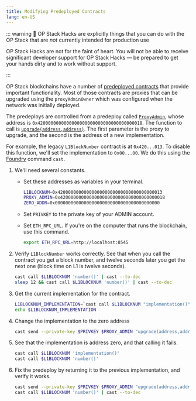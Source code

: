 ```yaml
---
title: Modifying Predeployed Contracts
lang: en-US
---
```


::: warning 🚧 OP Stack Hacks are explicitly things that you can do with the OP Stack that are *not* currently intended for production use

OP Stack Hacks are not for the faint of heart. You will not be able to receive significant developer support for OP Stack Hacks — be prepared to get your hands dirty and to work without support.

:::


OP Stack blockchains have a number of [predeployed contracts](https://github.com/ethereum-optimism/optimism/blob/develop/packages/contracts-bedrock/src/constants.ts) that provide important functionality.
Most of those contracts are proxies that can be upgraded using the `proxyAdminOwner` which was configured when the network was initially deployed.

The predeploys are controlled from a predeploy called [`ProxyAdmin`](https://github.com/ethereum-optimism/optimism/blob/develop/packages/contracts-bedrock/contracts/universal/ProxyAdmin.sol), whose address is `0x4200000000000000000000000000000000000018`.
The function to call is [`upgrade(address,address)`](https://github.com/ethereum-optimism/optimism/blob/develop/packages/contracts-bedrock/contracts/universal/ProxyAdmin.sol#L211-L229).
The first parameter is the proxy to upgrade, and the second is the address of a new implementation.

For example, the legacy `L1BlockNumber` contract is at `0x420...013`.
To disable this function, we'll set the implementation to `0x00...00`.
We do this using the [Foundry](https://book.getfoundry.sh/) command `cast`.

1. We'll need several constants.

    - Set these addresses as variables in your terminal.

        ```sh
        L1BLOCKNUM=0x4200000000000000000000000000000000000013
        PROXY_ADMIN=0x4200000000000000000000000000000000000018
        ZERO_ADDR=0x0000000000000000000000000000000000000000
        ```

    - Set `PRIVKEY` to the private key of your ADMIN account.

    - Set `ETH_RPC_URL`. If you're on the computer that runs the blockchain, use this command.

        ```sh
        export ETH_RPC_URL=http://localhost:8545
        ```

1. Verify `L1BlockNumber` works correctly.
   See that when you call the contract you get a block number, and twelve seconds later you get the next one (block time on L1 is twelve seconds).

   ```sh
   cast call $L1BLOCKNUM 'number()' | cast --to-dec
   sleep 12 && cast call $L1BLOCKNUM 'number()' | cast --to-dec
   ```

1. Get the current implementation for the contract.

   ```sh
   L1BLOCKNUM_IMPLEMENTATION=`cast call $L1BLOCKNUM "implementation()" | sed 's/000000000000000000000000//'`
   echo $L1BLOCKNUM_IMPLEMENTATION
   ```

1. Change the implementation to the zero address

   ```sh
   cast send --private-key $PRIVKEY $PROXY_ADMIN "upgrade(address,address)" $L1BLOCKNUM $ZERO_ADDR
   ```

1. See that the implementation is address zero, and that calling it fails.

   ```sh
   cast call $L1BLOCKNUM 'implementation()'
   cast call $L1BLOCKNUM 'number()'
   ```

1. Fix the predeploy by returning it to the previous implementation, and verify it works.


   ```sh
   cast send --private-key $PRIVKEY $PROXY_ADMIN "upgrade(address,address)" $L1BLOCKNUM $L1BLOCKNUM_IMPLEMENTATION
   cast call $L1BLOCKNUM 'number()' | cast --to-dec
   ```